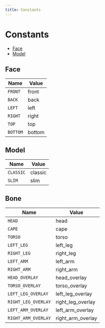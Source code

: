 ```yaml
---
title: Constants
---
```


# Constants

- [Face](#face)
- [Model](#model)

## Face

| Name     | Value  |
| -------- | ------ |
| `FRONT`  | front  |
| `BACK`   | back   |
| `LEFT`   | left   |
| `RIGHT`  | right  |
| `TOP`    | top    |
| `BOTTOM` | bottom |

## Model

| Name      | Value   |
| --------- | ------- |
| `CLASSIC` | classic |
| `SLIM`    | slim    |

## Bone

| Name                | Value             |
| ------------------- | ----------------- |
| `HEAD`              | head              |
| `CAPE`              | cape              |
| `TORSO`             | torso             |
| `LEFT_LEG`          | left_leg          |
| `RIGHT_LEG`         | right_leg         |
| `LEFT_ARM`          | left_arm          |
| `RIGHT_ARM`         | right_arm         |
| `HEAD_OVERLAY`      | head_overlay      |
| `TORSO_OVERLAY`     | torso_overlay     |
| `LEFT_LEG_OVERLAY`  | left_leg_overlay  |
| `RIGHT_LEG_OVERLAY` | right_leg_overlay |
| `LEFT_ARM_OVERLAY`  | left_arm_overlay  |
| `RIGHT_ARM_OVERLAY` | right_arm_overlay |

